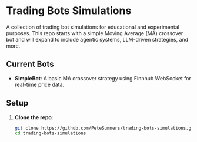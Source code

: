 # Trading Bots Simulations

A collection of trading bot simulations for educational and experimental purposes. This repo starts with a simple Moving Average (MA) crossover bot and will expand to include agentic systems, LLM-driven strategies, and more.

## Current Bots
- **SimpleBot**: A basic MA crossover strategy using Finnhub WebSocket for real-time price data.

## Setup
1. **Clone the repo**:
   ```bash
   git clone https://github.com/PeteSumners/trading-bots-simulations.git
   cd trading-bots-simulations
